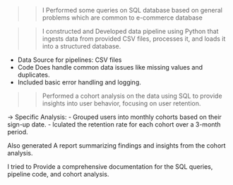 >> I Performed some queries on SQL database based on general problems which are common to  e-commerce database

>> I constructed and Developed data pipeline using Python that ingests data from provided CSV files, processes it, and loads it into a structured database.
- Data Source for pipelines: CSV files 
- Code Does handle common data issues like missing values and duplicates.
- Included basic error handling and logging.


>> Performed a cohort analysis on the data using SQL to provide insights into user behavior, focusing on user retention.

-> Specific Analysis:
    -  Grouped users into monthly cohorts based on their sign-up date.
    -  lculated the retention rate for each cohort over a 3-month period.

Also generated A report summarizing findings and insights from the cohort analysis.

I tried to Provide a comprehensive documentation for the SQL queries, pipeline code, and cohort analysis.
